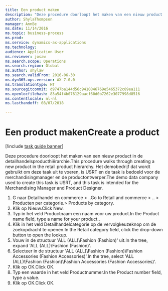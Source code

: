 ```yaml
--- 
title: Een product maken
description: "Deze procedure doorloopt het maken van een nieuw product in de detailhandelsproducthiërarchie."
author: ShylaThompson
manager: AnnBe
ms.date: 11/14/2016
ms.topic: business-process
ms.prod: 
ms.service: dynamics-ax-applications
ms.technology: 
audience: Application User
ms.reviewer: josaw
ms.search.scope: Operations
ms.search.region: Global
ms.author: shylaw
ms.search.validFrom: 2016-06-30
ms.dyn365.ops.version: AX 7.0.0
ms.translationtype: HT
ms.sourcegitcommit: d9747ba144d56c9410846769e5465372c89ea111
ms.openlocfilehash: 83a54f4b076129aacf60d0b7262e3077998d8516
ms.contentlocale: nl-nl
ms.lasthandoff: 08/07/2018

---
```

# <a name="create-a-product"></a><span data-ttu-id="61dd1-103">Een product maken</span><span class="sxs-lookup"><span data-stu-id="61dd1-103">Create a product</span></span>

[!include [task guide banner](../../includes/task-guide-banner.md)]

<span data-ttu-id="61dd1-104">Deze procedure doorloopt het maken van een nieuw product in de detailhandelsproducthiërarchie.</span><span class="sxs-lookup"><span data-stu-id="61dd1-104">This procedure walks through creating a new product in the retail product hierarchy.</span></span> <span data-ttu-id="61dd1-105">Het demobedrijf dat wordt gebruikt om deze taak uit te voeren, is USRT en de taak is bedoeld voor de merchandisingmanager en de productontwerper.</span><span class="sxs-lookup"><span data-stu-id="61dd1-105">The demo data company used to create this task is USRT, and this task is intended for the Merchandising Manager and Product Designer.</span></span>

1. <span data-ttu-id="61dd1-106">G naar Detailhandel en commerce > ..</span><span class="sxs-lookup"><span data-stu-id="61dd1-106">Go to Retail and commerce > ..</span></span> <span data-ttu-id="61dd1-107">> Producten per categorie.</span><span class="sxs-lookup"><span data-stu-id="61dd1-107">> Products by category.</span></span>
2. <span data-ttu-id="61dd1-108">Klik op Nieuw.</span><span class="sxs-lookup"><span data-stu-id="61dd1-108">Click New.</span></span>
3. <span data-ttu-id="61dd1-109">Typ in het veld Productnaam een naam voor uw product.</span><span class="sxs-lookup"><span data-stu-id="61dd1-109">In the Product name field, type a name for your product..</span></span>
4. <span data-ttu-id="61dd1-110">Klik in het veld Detailhandelcategorie op de vervolgkeuzeknop om de zoekopdracht te openen.</span><span class="sxs-lookup"><span data-stu-id="61dd1-110">In the Retail category field, click the drop-down button to open the lookup.</span></span>
5. <span data-ttu-id="61dd1-111">Vouw in de structuur 'ALL (ALL)\Fashion (Fashion)' uit.</span><span class="sxs-lookup"><span data-stu-id="61dd1-111">In the tree, expand 'ALL (ALL)\Fashion (Fashion)'.</span></span>
6. <span data-ttu-id="61dd1-112">Selecteer in de structuur 'ALL (ALL)\Fashion (Fashion)\Fashion Accessories (Fashion Accessories)'.</span><span class="sxs-lookup"><span data-stu-id="61dd1-112">In the tree, select 'ALL (ALL)\Fashion (Fashion)\Fashion Accessories (Fashion Accessories)'.</span></span>
7. <span data-ttu-id="61dd1-113">Klik op OK.</span><span class="sxs-lookup"><span data-stu-id="61dd1-113">Click OK.</span></span>
8. <span data-ttu-id="61dd1-114">Typ een waarde in het veld Productnummer.</span><span class="sxs-lookup"><span data-stu-id="61dd1-114">In the Product number field, type a value.</span></span>
9. <span data-ttu-id="61dd1-115">Klik op OK.</span><span class="sxs-lookup"><span data-stu-id="61dd1-115">Click OK.</span></span>


